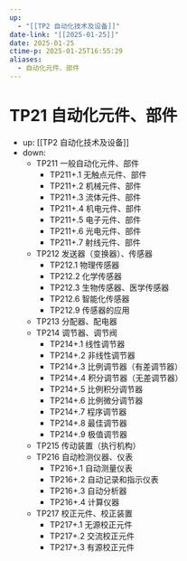 ```yaml
---
up:
  - "[[TP2 自动化技术及设备]]"
date-link: "[[2025-01-25]]"
date: 2025-01-25
ctime-p: 2025-01-25T16:55:29
aliases:
  - 自动化元件、部件
---
```


# TP21 自动化元件、部件

- up: [[TP2 自动化技术及设备]]
- down:	
	- TP211 一般自动化元件、部件
		- TP211+.1 无触点元件、部件
		- TP211+.2 机械元件、部件
		- TP211+.3 流体元件、部件
		- TP211+.4 机电元件、部件
		- TP211+.5 电子元件、部件
		- TP211+.6 光电元件、部件
		- TP211+.7 射线元件、部件
	- TP212 发送器（变换器）、传感器
		- TP212.1 物理传感器
		- TP212.2 化学传感器
		- TP212.3 生物传感器、医学传感器
		- TP212.6 智能化传感器
		- TP212.9 传感器的应用
	- TP213 分配器、配电器
	- TP214 调节器、调节阀
		- TP214+.1 线性调节器
		- TP214+.2 非线性调节器
		- TP214+.3 比例调节器（有差调节器）
		- TP214+.4 积分调节器（无差调节器）
		- TP214+.5 比例积分调节器
		- TP214+.6 比例微分调节器
		- TP214+.7 程序调节器
		- TP214+.8 最佳调节器
		- TP214+.9 极值调节器
	- TP215 传动装置（执行机构）
	- TP216 自动检测仪器、仪表
		- TP216+.1 自动测量仪表
		- TP216+.2 自动记录和指示仪表
		- TP216+.3 自动分析器
		- TP216+.4 计算仪器
	- TP217 校正元件、校正装置
		- TP217+.1 无源校正元件
		- TP217+.2 交流校正元件
		- TP217+.3 有源校正元件
	
